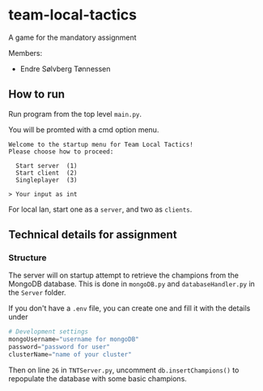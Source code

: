 # team-local-tactics
A game for the mandatory assignment

Members:
 - Endre Sølvberg Tønnessen


## How to run

Run program from the top level ``main.py``.

You will be promted with a cmd option menu.
```
Welcome to the startup menu for Team Local Tactics!
Please choose how to proceed:

  Start server  (1)
  Start client  (2)
  Singleplayer  (3)

> Your input as int
```

For local lan, start one as a ``server``, and two as `clients`.

## Technical details for assignment

### Structure
The server will on startup attempt to retrieve the champions from the MongoDB database. This is done in `mongoDB.py` and `databaseHandler.py` in the `Server` folder.

If you don't have a `.env` file, you can create one and fill it with the details under

```py
# Development settings
mongoUsername="username for mongoDB"
password="password for user"
clusterName="name of your cluster"
```

Then on line `26` in `TNTServer.py`, uncomment `db.insertChampions()` to repopulate the database with some basic champions. 








